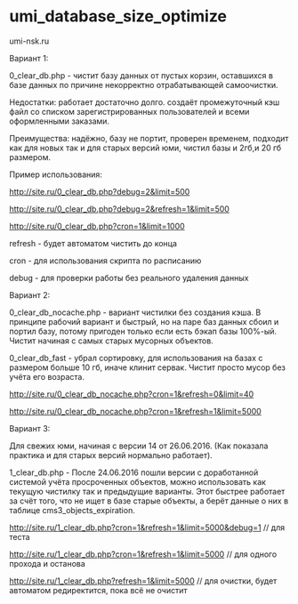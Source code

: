 # umi_database_size_optimize

umi-nsk.ru

Вариант 1:

0_clear_db.php - чистит базу данных от пустых корзин, оставшихся в базе данных по причине некорректно отрабатывающей самоочистки.

Недостатки: работает достаточно долго. создаёт промежуточный кэш файл со списком зарегистрированных пользователей и всеми оформленными заказами.

Преимущества: надёжно, базу не портит, проверен временем, подходит как для новых так и для старых версий юми, чистил базы и 2гб,и 20 гб размером.

Пример использования: 

http://site.ru/0_clear_db.php?debug=2&limit=500

http://site.ru/0_clear_db.php?debug=2&refresh=1&limit=500

http://site.ru/0_clear_db.php?cron=1&limit=1000

refresh - будет автоматом чистить до конца

cron - для использования скрипта по расписанию

debug - для проверки работы без реального удаления данных

Вариант 2:

0_clear_db_nocache.php - вариант чистилки без создания кэша. В принципе рабочий вариант и быстрый, но на паре баз данных сбоил  и портил базу, потому пригоден только если есть бэкап базы 100%-ый. Чистит начиная с самых старых мусорных объектов.

0_clear_db_fast - убрал сортировку, для использования на базах с размером больше 10 гб, иначе клинит сервак. Чистит просто мусор без учёта его возраста.

http://site.ru/0_clear_db_nocache.php?cron=1&refresh=0&limit=40

http://site.ru/0_clear_db_nocache.php?cron=1&refresh=1&limit=5000


Вариант 3:

Для свежих юми, начиная с версии 14 от 26.06.2016. (Как показала практика и для старых версий нормально работает).

1_clear_db.php - После 24.06.2016 пошли версии с доработанной системой учёта просроченных объектов, можно использовать как текущую чистилку так и предыдущие варианты. Этот быстрее работает за счёт того, что не ищет в базе старые объекты, а берёт данные о них в таблице cms3_objects_expiration.

http://site.ru/1_clear_db.php?cron=1&refresh=1&limit=5000&debug=1   //  для теста

http://site.ru/1_clear_db.php?cron=1&refresh=1&limit=5000   //  для одного прохода и останова

http://site.ru/1_clear_db.php?refresh=1&limit=5000   //  для очистки, будет автоматом редиректится, пока всё не очистит



